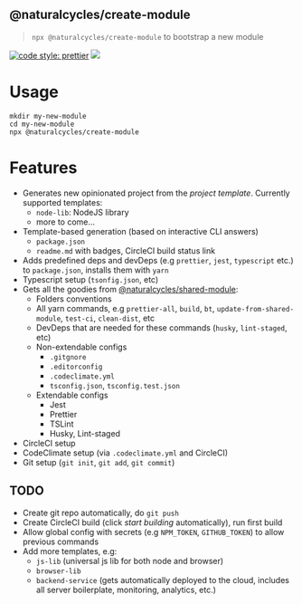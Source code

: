 ## @naturalcycles/create-module

> `npx @naturalcycles/create-module` to bootstrap a new module

[![code style: prettier](https://img.shields.io/badge/code_style-prettier-ff69b4.svg?style=flat-square)](https://github.com/prettier/prettier)
[![](https://circleci.com/gh/NaturalCycles/create-module.svg?style=shield&circle-token=cbb20b471eb9c1d5ed975e28c2a79a45671d78ea)](https://circleci.com/gh/NaturalCycles/create-module)

# Usage

    mkdir my-new-module
    cd my-new-module
    npx @naturalcycles/create-module

# Features

- Generates new opinionated project from the _project template_. Currently supported templates:
  - `node-lib`: NodeJS library
  - more to come...
- Template-based generation (based on interactive CLI answers)
  - `package.json`
  - `readme.md` with badges, CircleCI build status link
- Adds predefined deps and devDeps (e.g `prettier`, `jest`, `typescript` etc.) to `package.json`, installs them with `yarn`
- Typescript setup (`tsonfig.json`, etc)
- Gets all the goodies from [@naturalcycles/shared-module](https://github.com/NaturalCycles/SharedModule):
  - Folders conventions
  - All yarn commands, e.g `prettier-all`, `build`, `bt`, `update-from-shared-module`, `test-ci`, `clean-dist`, etc
  - DevDeps that are needed for these commands (`husky`, `lint-staged`, etc)
  - Non-extendable configs
    - `.gitgnore`
    - `.editorconfig`
    - `.codeclimate.yml`
    - `tsconfig.json`, `tsconfig.test.json`
  - Extendable configs
    - Jest
    - Prettier
    - TSLint
    - Husky, Lint-staged
- CircleCI setup
- CodeClimate setup (via `.codeclimate.yml` and CircleCI)
- Git setup (`git init`, `git add`, `git commit`)

## TODO

- Create git repo automatically, do `git push`
- Create CircleCI build (click _start building_ automatically), run first build
- Allow global config with secrets (e.g `NPM_TOKEN`, `GITHUB_TOKEN`) to allow previous commands
- Add more templates, e.g:
  - `js-lib` (universal js lib for both node and browser)
  - `browser-lib`
  - `backend-service` (gets automatically deployed to the cloud, includes all server boilerplate, monitoring, analytics, etc.)
